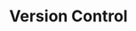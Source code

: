 ---
_db_id: 366
content_type: topic
nqf: ncit
ready: false
tags:
- git
title: Version Control
unit_standards:
- 115362
---